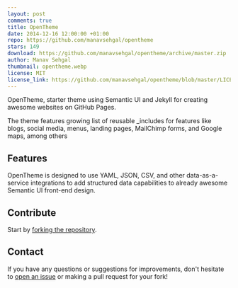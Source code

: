 ```yaml
---
layout: post
comments: true
title: OpenTheme
date: 2014-12-16 12:00:00 +01:00
repo: https://github.com/manavsehgal/opentheme
stars: 149
download: https://github.com/manavsehgal/opentheme/archive/master.zip
author: Manav Sehgal
thumbnail: opentheme.webp
license: MIT
license_link: https://github.com/manavsehgal/opentheme/blob/master/LICENSE
---
```


OpenTheme, starter theme using Semantic UI and Jekyll for creating awesome websites on GitHub Pages.

The theme features growing list of reusable _includes for features like blogs, social media, menus, landing pages, MailChimp forms, and Google maps, among others

## Features

OpenTheme is designed to use YAML, JSON, CSV, and other data-as-a-service integrations to add structured data capabilities to already awesome Semantic UI front-end design.

## Contribute

Start by [forking the repository](https://github.com/manavsehgal/opentheme/fork).

## Contact

If you have any questions or suggestions for improvements, don't hesitate to [open an issue](https://github.com/manavsehgal/opentheme/issues) or making a pull request for your fork!
